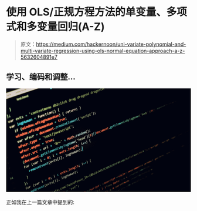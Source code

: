 # 使用 OLS/正规方程方法的单变量、多项式和多变量回归(A-Z)

> 原文：<https://medium.com/hackernoon/uni-variate-polynomial-and-multi-variate-regression-using-ols-normal-equation-approach-a-z-5632604891e7>

## 学习、编码和调整…

![](img/6b437220cc2fb42c78301926d03d2bad.png)

正如我在上一篇文章中提到的: